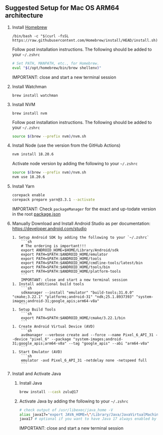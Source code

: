 ## Suggested Setup for Mac OS ARM64 architecture

1.  Install [Homebrew](https://brew.sh/)

    ```
    /bin/bash -c "$(curl -fsSL https://raw.githubusercontent.com/Homebrew/install/HEAD/install.sh)"
    ```

    Follow post installation instructions. The following should be added to your `~/.zshrc`

    ```sh
    # Set PATH, MANPATH, etc., for Homebrew.
    eval "$(/opt/homebrew/bin/brew shellenv)"
    ```

    IMPORTANT: close and start a new terminal session

2.  Install Watchman

    ```
    brew install watchman
    ```

3.  Install NVM
    ```
    brew install nvm
    ```
    Follow post installation instructions. The following should be added to your `~/.zshrc`
    ```sh
    source $(brew --prefix nvm)/nvm.sh
    ```
4.  Install Node (use the version from the GitHub Actions)
    ```sh
    nvm install 18.20.6
    ```

    Activate node version by adding the following to your `~/.zshrc`
    ```sh
    source $(brew --prefix nvm)/nvm.sh
    nvm use 18.20.6
    ```

5.  Install Yarn
    ```sh
    corepack enable
    corepack prepare yarn@3.3.1 --activate
    ```
    IMPORTANT: Check `packageManager` for the exact and up-todate version in the root [package.json](./package.json)
6.  Manually Download and Install Android Studio as per documentation:
    https://developer.android.com/studio

        1. Setup Android SDK by adding the following to your `~/.zshrc`
            ```sh
            # The ordering is important!!!
            export ANDROID_HOME=$HOME/Library/Android/sdk
            export PATH=$PATH:$ANDROID_HOME/emulator
            export PATH=$PATH:$ANDROID_HOME/tools
            export PATH=$PATH:$ANDROID_HOME/cmdline-tools/latest/bin
            export PATH=$PATH:$ANDROID_HOME/tools/bin
            export PATH=$PATH:$ANDROID_HOME/platform-tools
            ```
            IMPORTANT: close and start a new terminal session
        1. Install additional build tools
            ```sh
            sdkmanager --install "emulator" "build-tools;31.0.0" "cmake;3.22.1" "platforms;android-31" "ndk;25.1.8937393" "system-images;android-31;google_apis;arm64-v8a"
            ```
        1. Setup Build Tools
            ```sh
            export PATH=$PATH:$ANDROID_HOME/cmake/3.22.1/bin
            ```
        1. Create Android Virtual Device (AVD)
            ```sh
            avdmanager --verbose create avd --force --name Pixel_6_API_31 --device "pixel_6" --package "system-images;android-31;google_apis;arm64-v8a" --tag "google_apis" --abi "arm64-v8a"
            ```
        1. Start Emulator (AVD)
            ```sh
            emulator -avd Pixel_6_API_31 -netdelay none -netspeed full
            ```

7.  Install and Activate Java
    1. Install Java
       ```sh
       brew install --cask zulu@17
       ```
    1. Activate Java by adding the following to your `~/.zshrc`
       ```sh
       # check output of /usr/libexec/java_home -V
       alias java17="export JAVA_HOME=\"/Library/Java/JavaVirtualMachines/zulu-17.jdk/Contents/Home\""
       java17 # optional if you want to have Java 17 always enabled by default
       ```
       IMPORTANT: close and start a new terminal session
